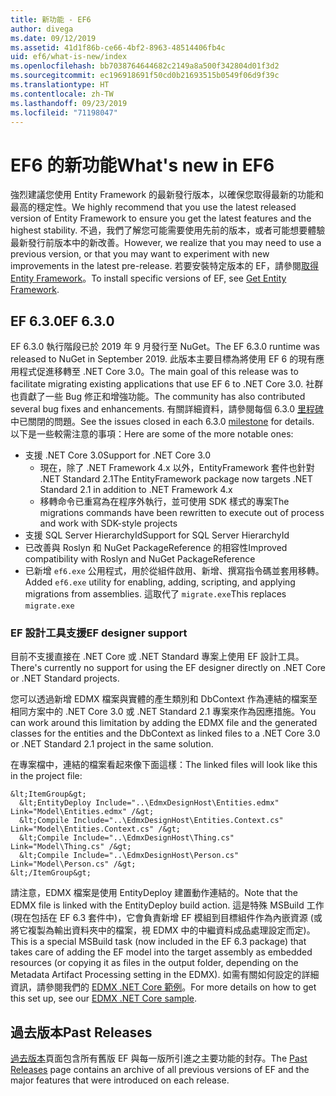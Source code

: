```yaml
---
title: 新功能 - EF6
author: divega
ms.date: 09/12/2019
ms.assetid: 41d1f86b-ce66-4bf2-8963-48514406fb4c
uid: ef6/what-is-new/index
ms.openlocfilehash: bb7038764644682c2149a8a500f342804d01f3d2
ms.sourcegitcommit: ec196918691f50cd0b21693515b0549f06d9f39c
ms.translationtype: HT
ms.contentlocale: zh-TW
ms.lasthandoff: 09/23/2019
ms.locfileid: "71198047"
---
```

# <a name="whats-new-in-ef6"></a><span data-ttu-id="04eec-102">EF6 的新功能</span><span class="sxs-lookup"><span data-stu-id="04eec-102">What's new in EF6</span></span>

<span data-ttu-id="04eec-103">強烈建議您使用 Entity Framework 的最新發行版本，以確保您取得最新的功能和最高的穩定性。</span><span class="sxs-lookup"><span data-stu-id="04eec-103">We highly recommend that you use the latest released version of Entity Framework to ensure you get the latest features and the highest stability.</span></span>
<span data-ttu-id="04eec-104">不過，我們了解您可能需要使用先前的版本，或者可能想要體驗最新發行前版本中的新改善。</span><span class="sxs-lookup"><span data-stu-id="04eec-104">However, we realize that you may need to use a previous version, or that you may want to experiment with new improvements in the latest pre-release.</span></span>
<span data-ttu-id="04eec-105">若要安裝特定版本的 EF，請參閱[取得 Entity Framework](~/ef6/fundamentals/install.md)。</span><span class="sxs-lookup"><span data-stu-id="04eec-105">To install specific versions of EF, see [Get Entity Framework](~/ef6/fundamentals/install.md).</span></span>

## <a name="ef-630"></a><span data-ttu-id="04eec-106">EF 6.3.0</span><span class="sxs-lookup"><span data-stu-id="04eec-106">EF 6.3.0</span></span>

<span data-ttu-id="04eec-107">EF 6.3.0 執行階段已於 2019 年 9 月發行至 NuGet。</span><span class="sxs-lookup"><span data-stu-id="04eec-107">The EF 6.3.0 runtime was released to NuGet in September 2019.</span></span> <span data-ttu-id="04eec-108">此版本主要目標為將使用 EF 6 的現有應用程式促進移轉至 .NET Core 3.0。</span><span class="sxs-lookup"><span data-stu-id="04eec-108">The main goal of this release was to facilitate migrating existing applications that use EF 6 to .NET Core 3.0.</span></span> <span data-ttu-id="04eec-109">社群也貢獻了一些 Bug 修正和增強功能。</span><span class="sxs-lookup"><span data-stu-id="04eec-109">The community has also contributed several bug fixes and enhancements.</span></span> <span data-ttu-id="04eec-110">有關詳細資料，請參閱每個 6.3.0 [里程碑](https://github.com/aspnet/EntityFramework6/milestones?state=closed)中已關閉的問題。</span><span class="sxs-lookup"><span data-stu-id="04eec-110">See the issues closed in each 6.3.0 [milestone](https://github.com/aspnet/EntityFramework6/milestones?state=closed) for details.</span></span> <span data-ttu-id="04eec-111">以下是一些較需注意的事項：</span><span class="sxs-lookup"><span data-stu-id="04eec-111">Here are some of the more notable ones:</span></span>

- <span data-ttu-id="04eec-112">支援 .NET Core 3.0</span><span class="sxs-lookup"><span data-stu-id="04eec-112">Support for .NET Core 3.0</span></span>
  - <span data-ttu-id="04eec-113">現在，除了 .NET Framework 4.x 以外，EntityFramework 套件也針對 .NET Standard 2.1</span><span class="sxs-lookup"><span data-stu-id="04eec-113">The EntityFramework package now targets .NET Standard 2.1 in addition to .NET Framework 4.x</span></span>
  - <span data-ttu-id="04eec-114">移轉命令已重寫為在程序外執行，並可使用 SDK 樣式的專案</span><span class="sxs-lookup"><span data-stu-id="04eec-114">The migrations commands have been rewritten to execute out of process and work with SDK-style projects</span></span>
- <span data-ttu-id="04eec-115">支援 SQL Server HierarchyId</span><span class="sxs-lookup"><span data-stu-id="04eec-115">Support for SQL Server HierarchyId</span></span>
- <span data-ttu-id="04eec-116">已改善與 Roslyn 和 NuGet PackageReference 的相容性</span><span class="sxs-lookup"><span data-stu-id="04eec-116">Improved compatibility with Roslyn and NuGet PackageReference</span></span>
- <span data-ttu-id="04eec-117">已新增 `ef6.exe` 公用程式，用於從組件啟用、新增、撰寫指令碼並套用移轉。</span><span class="sxs-lookup"><span data-stu-id="04eec-117">Added `ef6.exe` utility for enabling, adding, scripting, and applying migrations from assemblies.</span></span> <span data-ttu-id="04eec-118">這取代了 `migrate.exe`</span><span class="sxs-lookup"><span data-stu-id="04eec-118">This replaces `migrate.exe`</span></span>

### <a name="ef-designer-support"></a><span data-ttu-id="04eec-119">EF 設計工具支援</span><span class="sxs-lookup"><span data-stu-id="04eec-119">EF designer support</span></span>

<span data-ttu-id="04eec-120">目前不支援直接在 .NET Core 或 .NET Standard 專案上使用 EF 設計工具。</span><span class="sxs-lookup"><span data-stu-id="04eec-120">There's currently no support for using the EF designer directly on .NET Core or .NET Standard projects.</span></span> 

<span data-ttu-id="04eec-121">您可以透過新增 EDMX 檔案與實體的產生類別和 DbContext 作為連結的檔案至相同方案中的 .NET Core 3.0 或 .NET Standard 2.1 專案來作為因應措施。</span><span class="sxs-lookup"><span data-stu-id="04eec-121">You can work around this limitation by adding the EDMX file and the generated classes for the entities and the DbContext as linked files to a .NET Core 3.0 or .NET Standard 2.1 project in the same solution.</span></span>

<span data-ttu-id="04eec-122">在專案檔中，連結的檔案看起來像下面這樣：</span><span class="sxs-lookup"><span data-stu-id="04eec-122">The linked files will look like this in the project file:</span></span>

``` csproj 
&lt;ItemGroup&gt;
  &lt;EntityDeploy Include="..\EdmxDesignHost\Entities.edmx" Link="Model\Entities.edmx" /&gt;
  &lt;Compile Include="..\EdmxDesignHost\Entities.Context.cs" Link="Model\Entities.Context.cs" /&gt;
  &lt;Compile Include="..\EdmxDesignHost\Thing.cs" Link="Model\Thing.cs" /&gt;
  &lt;Compile Include="..\EdmxDesignHost\Person.cs" Link="Model\Person.cs" /&gt;
&lt;/ItemGroup&gt;
```

<span data-ttu-id="04eec-123">請注意，EDMX 檔案是使用 EntityDeploy 建置動作連結的。</span><span class="sxs-lookup"><span data-stu-id="04eec-123">Note that the EDMX file is linked with the EntityDeploy build action.</span></span> <span data-ttu-id="04eec-124">這是特殊 MSBuild 工作 (現在包括在 EF 6.3 套件中)，它會負責新增 EF 模組到目標組件作為內嵌資源 (或將它複製為輸出資料夾中的檔案，視 EDMX 中的中繼資料成品處理設定而定)。</span><span class="sxs-lookup"><span data-stu-id="04eec-124">This is a special MSBuild task (now included in the EF 6.3 package) that takes care of adding the EF model into the target assembly as embedded resources (or copying it as files in the output folder, depending on the Metadata Artifact Processing setting in the EDMX).</span></span> <span data-ttu-id="04eec-125">如需有關如何設定的詳細資訊，請參閱我們的 [EDMX .NET Core 範例](https://aka.ms/EdmxDotNetCoreSample)。</span><span class="sxs-lookup"><span data-stu-id="04eec-125">For more details on how to get this set up, see our [EDMX .NET Core sample](https://aka.ms/EdmxDotNetCoreSample).</span></span>

## <a name="past-releases"></a><span data-ttu-id="04eec-126">過去版本</span><span class="sxs-lookup"><span data-stu-id="04eec-126">Past Releases</span></span>

<span data-ttu-id="04eec-127">[過去版本](past-releases.md)頁面包含所有舊版 EF 與每一版所引進之主要功能的封存。</span><span class="sxs-lookup"><span data-stu-id="04eec-127">The [Past Releases](past-releases.md) page contains an archive of all previous versions of EF and the major features that were introduced on each release.</span></span>
